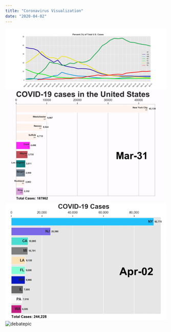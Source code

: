 ```yaml
---
title: "Coronavirus Visualization"
date: "2020-04-02"
---
```

![debatepic](Plots/%oftotalcasesUSstates.png "Logo Title Text 1")
![debatepic](Plots/countycases.gif "Logo Title Text 1")
![debatepic](Plots/statecases.gif "Logo Title Text 1")
![debatepic](Plots/countyandstate.gif "Logo Title Text 1")